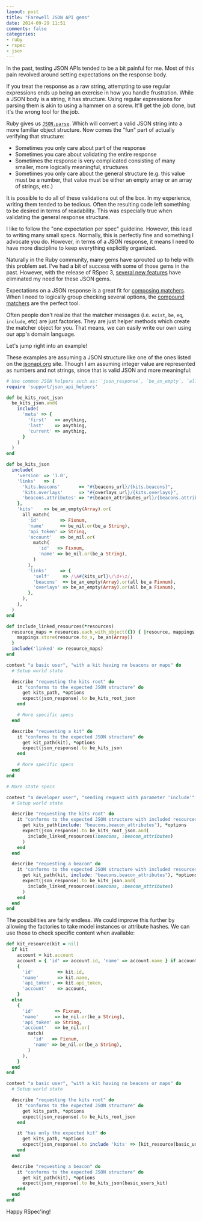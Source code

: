 ```yaml
---
layout: post
title: "Farewell JSON API gems"
date: 2014-09-29 11:51
comments: false
categories:
- ruby
- rspec
- json
---
```


In the past, testing JSON APIs tended to be a bit painful for me. Most of this
pain revolved around setting expectations on the response body.

If you treat the response as a raw string, attempting to use regular
expressions ends up being an exercise in how you handle frustration. While a
JSON body is a string, it has structure. Using regular expressions for parsing
them is akin to using a hammer on a screw. It'll get the job done, but it's the
wrong tool for the job.

Ruby gives us [`JSON.parse`](http://ruby-doc.org/stdlib-2.1.3/libdoc/json/rdoc/JSON.html#method-i-parse).
Which will convert a valid JSON string into a more familiar object structure.
Now comes the "fun" part of actually verifying that structure:

- Sometimes you only care about part of the response
- Sometimes you care about validating the entire response
- Sometimes the response is very complicated consisting of many smaller, more
  logically meaningful, structures
- Sometimes you only care about the general structure (e.g. this value must be
  a number, that value must be either an empty array or an array of strings,
  etc.)

It is possible to do all of these validations out of the box. In my experience,
writing them tended to be tedious. Often the resulting code left something to
be desired in terms of readability. This was especially true when validating the
general response structure.

I like to follow the "one expectation per spec" guideline. However, this lead
to writing many small specs. Normally, this is perfectly fine and something I
advocate you do. However, in terms of a JSON response, it means I need to have
more discipline to keep everything explicitly organized.

Naturally in the Ruby community, many gems have sprouted up to help with this
problem set. I've had a bit of success with some of those gems in the past.
However, with the release of RSpec 3, [several new
features](http://myronmars.to/n/dev-blog/2014/01/new-in-rspec-3-composable-matchers)
have eliminated my need for these JSON gems.

Expectations on a JSON response is a great fit for [composing
matchers](https://www.relishapp.com/rspec/rspec-expectations/v/3-0/docs/composing-matchers).
When I need to logically group checking several options, the [compound matchers](https://www.relishapp.com/rspec/rspec-expectations/v/3-0/docs/compound-expectations)
are the perfect tool.

Often people don't realize that the matcher messages (i.e. `exist`, `be`, `eq`,
`include`, etc) are just factories. They are just helper methods which create
the matcher object for you. That means, we can easily write our own using our
app's domain language.

Let's jump right into an example!

These examples are assuming a JSON structure like one of the ones listed on the
[jsonapi.org](http://jsonapi.org/format/#document-structure-compound-documents)
site. Though I am assuming integer value are represented as numbers and not
strings, since that is valid JSON and more meaningful:

```ruby
# Use common JSON helpers such as: `json_response`, `be_an_empty`, `all_match`
require 'support/json_api_helpers'

def be_kits_root_json
  be_kits_json.and(
    include(
      'meta' => {
        'first'   => anything,
        'last'    => anything,
        'current' => anything,
      }
    )
  )
end

def be_kits_json
  include(
    'version' => '1.0',
    'links'   => {
      'kits.beacons'       => "#{beacons_url}/{kits.beacons}",
      'kits.overlays'      => "#{overlays_url}/{kits.overlays}",
      'beacons.attributes' => "#{beacon_attributes_url}/{beacons.attributes}",
    },
    'kits'    => be_an_empty(Array).or(
      all_match(
        'id'        => Fixnum,
        'name'      => be_nil.or(be_a String),
        'api_token' => String,
        'account'   => be_nil.or(
          match(
            'id'   => Fixnum,
            'name' => be_nil.or(be_a String),
          )
        ),
        'links'     => {
          'self'     => /\A#{kits_url}\/\d+\z/,
          'beacons'  => be_an_empty(Array).or(all be_a Fixnum),
          'overlays' => be_an_empty(Array).or(all be_a Fixnum),
        },
      ),
    ),
  )
end

def include_linked_resources(*resources)
  resource_maps = resources.each_with_object({}) { |resource, mappings|
    mappings.store(resource.to_s, be_an(Array))
  }
  include('linked' => resource_maps)
end

context "a basic user", "with a kit having no beacons or maps" do
  # Setup world state

  describe "requesting the kits root" do
    it "conforms to the expected JSON structure" do
      get kits_path, *options
      expect(json_response).to be_kits_root_json
    end

    # More specific specs
  end

  describe "requesting a kit" do
    it "conforms to the expected JSON structure" do
      get kit_path(kit), *options
      expect(json_response).to be_kits_json
    end

    # More specific specs
  end
end

# More state specs

context "a developer user", "sending request with parameter 'include'" do
  # Setup world state

  describe "requesting the kits root" do
    it "conforms to the expected JSON structure with included resources" do
      get kits_path(include: "beacons,beacon_attributes"), *options
      expect(json_response).to be_kits_root_json.and(
        include_linked_resources(:beacons, :beacon_attributes)
      )
    end
  end

  describe "requesting a beacon" do
    it "conforms to the expected JSON structure with included resources" do
      get kit_path(kit, include: "beacons,beacon_attributes"), *options
      expect(json_response).to be_kits_json.and(
        include_linked_resources(:beacons, :beacon_attributes)
      )
    end
  end
end
```

The possibilities are fairly endless. We could improve this further by allowing
the factories to take model instances or attribute hashes. We can use those to
check specific content when available:

```ruby
def kit_resource(kit = nil)
  if kit
    account = kit.account
    account = { 'id' => account.id, 'name' => account.name } if account
    {
      'id'         => kit.id,
      'name'       => kit.name,
      'api_token', => kit.api_token,
      'account'    => account,
    }
  else
    {
      'id'        => Fixnum,
      'name'      => be_nil.or(be_a String),
      'api_token' => String,
      'account'   => be_nil.or(
        match(
          'id'   => Fixnum,
          'name' => be_nil.or(be_a String),
        )
      ),
    }
  end
end

context "a basic user", "with a kit having no beacons or maps" do
  # Setup world state

  describe "requesting the kits root" do
    it "conforms to the expected JSON structure" do
      get kits_path, *options
      expect(json_response).to be_kits_root_json
    end

    it "has only the expected kit" do
      get kits_path, *options
      expect(json_response).to include 'kits' => [kit_resource(basic_users_kit)]
    end
  end

  describe "requesting a beacon" do
    it "conforms to the expected JSON structure" do
      get kit_path(kit), *options
      expect(json_response).to be_kits_json(basic_users_kit)
    end
  end
end
```

Happy RSpec'ing!
